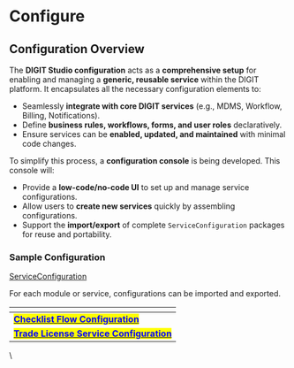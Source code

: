 # Configure

## Configuration Overview

The **DIGIT Studio configuration** acts as a **comprehensive setup** for enabling and managing a **generic, reusable service** within the DIGIT platform. It encapsulates all the necessary configuration elements to:

* Seamlessly **integrate with core DIGIT services** (e.g., MDMS, Workflow, Billing, Notifications).
* Define **business rules, workflows, forms, and user roles** declaratively.
* Ensure services can be **enabled, updated, and maintained** with minimal code changes.

To simplify this process, a **configuration console** is being developed. This console will:

* Provide a **low-code/no-code UI** to set up and manage service configurations.
* Allow users to **create new services** quickly by assembling configurations.
* Support the **import/export** of complete `ServiceConfiguration` packages for reuse and portability.

### Sample Configuration

[ServiceConfiguration](https://github.com/egovernments/DIGIT-Studio/blob/master/design/serviceConfig.json)

For each module or service, configurations can be imported and exported.

<table data-view="cards"><thead><tr><th></th></tr></thead><tbody><tr><td><a href="checklist-flow.md"><mark style="color:blue;"><strong>Checklist Flow Configuration</strong></mark></a></td></tr><tr><td><a href="trade-license-service.md"><mark style="color:blue;"><strong>Trade License Service Configuration</strong></mark></a></td></tr></tbody></table>



\
